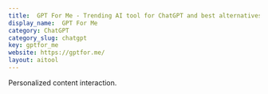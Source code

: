 ```yaml
---
title:  GPT For Me - Trending AI tool for ChatGPT and best alternatives
display_name:  GPT For Me
category: ChatGPT
category_slug: chatgpt
key: gptfor_me
website: https://gptfor.me/
layout: aitool
---
```


Personalized content interaction.
